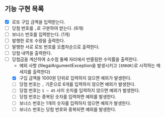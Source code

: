 

##  기능 구현 목록

- [x] 로또 구입 금액을 입력받는다.
- [ ] 당첨 번호를 `,`로 구분하여 받는다. (6개)
- [ ] 보너스 번호를 입력받는다. (1개)
- [ ] 발행한 로또 수량을 출력한다.
- [ ] 발행한 서로 로또 번호를 오름차순으로 출력한다.
- [ ] 당첨 내역을 출력한다.
- [ ] 당첨금을 계산하여 소수점 둘째 자리에서 반올림한 수익률을 출력한다.
  - 예외 사항 (IllegalArgumentException을 발생시키고 `[ERROR]`로 시작하는 메세지를 출력한다)
  - [x] 구입 금액을 1000원 단위로 입력하지 않으면 예외가 발생한다. 
  - [ ] 당첨 번호는 `,` 기준으로 6개를 입력하지 않으면 예외가 발생한다. 
  - [ ] 당첨 번호는 `1 ~ 45` 사이 숫자를 입력하지 않으면 예외가 발생한다.
  - [ ] 당첨 번호는 중복된 숫자를 입력하면 예외를 발생한다.
  - [ ] 보너스 번호는 1개의 숫자를 입력하지 않으면 예외가 발생한다.
  - [ ] 보너스 번호는 당첨 번호와 중복되면 예외를 발생한다.